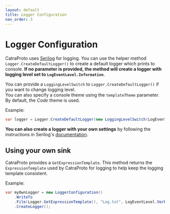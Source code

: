 ```yaml
---
layout: default
title: Logger Configuration
nav_order: 3
---
```

# Logger Configuration
CatraProto uses [Serilog](https://serilog.net) for logging. You can use the helper method `Logger.CreateDefaultLogger()` to create a default logger which prints to console. **If no parameter is provided, the method will create a logger with logging level set to `LogEventLevel.Information`**.

You can provide a `LoggingLevelSwitch` to `Logger.CreateDefaultLogger()` if you want to change logging level.\
You can also specify a console theme using the `templateTheme` parameter. By default, the _Code_ theme is used.

Example:
```cs
var logger = Logger.CreateDefaultLogger(new LoggingLevelSwitch(LogEventLevel.Verbose), TemplateTheme.Literate);
```

**You can also create a logger with your own settings** by following the instructions in Serilog's [documentation](https://github.com/serilog/serilog/wiki/Configuration-Basics).

## Using your own sink
CatraProto provides a `GetExpressionTemplate`. This method returns the `ExpressionTemplate` used by CatraProto for logging to help keep the logging template consistent.

Example:

```cs
var myOwnLogger = new LoggerConfiguration()
    .WriteTo
    .File(Logger.GetExpressionTemplate(), "Log.txt", LogEventLevel.Verbose)
    .CreateLogger();
```
